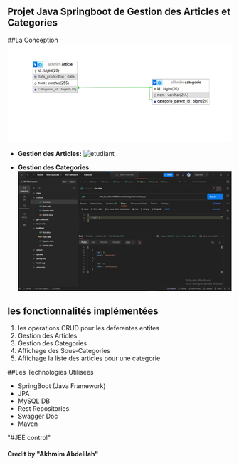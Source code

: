## Projet Java Springboot de Gestion des Articles et Categories ##

##La Conception
![conception](./img/conception.png)

- **Gestion des Articles:**
![etudiant](./img/article.png)

- **Gestion des Categories:**
![categorie](./img/categorie.png)
   

## les fonctionnalités implémentées
1. les operations CRUD pour les deferentes entites
2. Gestion des Articles 
3. Gestion des Categories
4. Affichage des Sous-Categories
5. Affichage la liste des articles pour une categorie


##Les Technologies Utilisées
+ SpringBoot (Java Framework) 
+ JPA
+ MySQL DB
+ Rest Repositories 
+ Swagger Doc
+ Maven


"#JEE control" 

#### Credit by "Akhmim Abdelilah"
